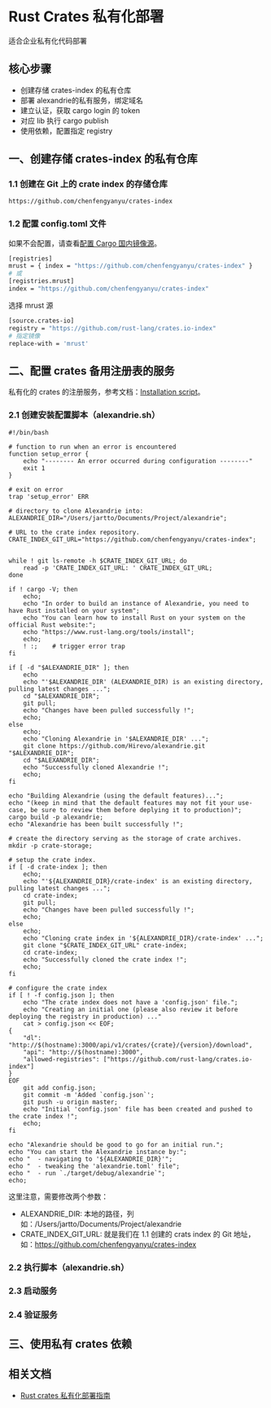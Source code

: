 # Rust Crates 私有化部署
适合企业私有化代码部署

## 核心步骤
- 创建存储 crates-index 的私有仓库
- 部署 alexandrie的私有服务，绑定域名
- 建立认证，获取 cargo login 的 token
- 对应 lib 执行 cargo publish
- 使用依赖，配置指定 registry

## 一、创建存储 crates-index 的私有仓库
### 1.1 创建在 Git 上的 crate index 的存储仓库
```bash
https://github.com/chenfengyanyu/crates-index
```
### 1.2 配置 config.toml 文件
如果不会配置，请查看[配置 Cargo 国内镜像源](https://github.com/chenfengyanyu/my-rust-practice/tree/main/crates_images)。
```bash
[registries]
mrust = { index = "https://github.com/chenfengyanyu/crates-index" }
# 或
[registries.mrust]
index = "https://github.com/chenfengyanyu/crates-index"
```
选择 mrust 源
```bash
[source.crates-io]
registry = "https://github.com/rust-lang/crates.io-index"
# 指定镜像
replace-with = 'mrust'
```

## 二、配置 crates 备用注册表的服务 
私有化的 crates 的注册服务，参考文档：[Installation script](https://hirevo.github.io/alexandrie/installation-script.html)。
### 2.1 创建安装配置脚本（alexandrie.sh）
```shell
#!/bin/bash

# function to run when an error is encountered
function setup_error {
    echo "-------- An error occurred during configuration --------"
    exit 1
}

# exit on error
trap 'setup_error' ERR

# directory to clone Alexandrie into:
ALEXANDRIE_DIR="/Users/jartto/Documents/Project/alexandrie";

# URL to the crate index repository.
CRATE_INDEX_GIT_URL="https://github.com/chenfengyanyu/crates-index";


while ! git ls-remote -h $CRATE_INDEX_GIT_URL; do
    read -p 'CRATE_INDEX_GIT_URL: ' CRATE_INDEX_GIT_URL;
done

if ! cargo -V; then
    echo;
    echo "In order to build an instance of Alexandrie, you need to have Rust installed on your system";
    echo "You can learn how to install Rust on your system on the official Rust website:";
    echo "https://www.rust-lang.org/tools/install";
    echo;
    ! :;    # trigger error trap
fi

if [ -d "$ALEXANDRIE_DIR" ]; then
    echo
    echo "'$ALEXANDRIE_DIR' (ALEXANDRIE_DIR) is an existing directory, pulling latest changes ...";
    cd "$ALEXANDRIE_DIR";
    git pull;
    echo "Changes have been pulled successfully !";
    echo;
else
    echo;
    echo "Cloning Alexandrie in '$ALEXANDRIE_DIR' ...";
    git clone https://github.com/Hirevo/alexandrie.git "$ALEXANDRIE_DIR";
    cd "$ALEXANDRIE_DIR";
    echo "Successfully cloned Alexandrie !";
    echo;
fi

echo "Building Alexandrie (using the default features)...";
echo "(keep in mind that the default features may not fit your use-case, be sure to review them before deplying it to production)";
cargo build -p alexandrie;
echo "Alexandrie has been built successfully !";

# create the directory serving as the storage of crate archives.
mkdir -p crate-storage;

# setup the crate index.
if [ -d crate-index ]; then
    echo;
    echo "'${ALEXANDRIE_DIR}/crate-index' is an existing directory, pulling latest changes ...";
    cd crate-index;
    git pull;
    echo "Changes have been pulled successfully !";
    echo;
else
    echo;
    echo "Cloning crate index in '${ALEXANDRIE_DIR}/crate-index' ...";
    git clone "$CRATE_INDEX_GIT_URL" crate-index;
    cd crate-index;
    echo "Successfully cloned the crate index !";
    echo;
fi

# configure the crate index
if [ ! -f config.json ]; then
    echo "The crate index does not have a 'config.json' file.";
    echo "Creating an initial one (please also review it before deploying the registry in production) ..."
    cat > config.json << EOF;
{
    "dl": "http://$(hostname):3000/api/v1/crates/{crate}/{version}/download",
    "api": "http://$(hostname):3000",
    "allowed-registries": ["https://github.com/rust-lang/crates.io-index"]
}
EOF
    git add config.json;
    git commit -m 'Added `config.json`';
    git push -u origin master;
    echo "Initial 'config.json' file has been created and pushed to the crate index !";
    echo;
fi

echo "Alexandrie should be good to go for an initial run.";
echo "You can start the Alexandrie instance by:";
echo "  - navigating to '${ALEXANDRIE_DIR}'";
echo "  - tweaking the 'alexandrie.toml' file";
echo "  - run `./target/debug/alexandrie`";
echo;

```
这里注意，需要修改两个参数：
- ALEXANDRIE_DIR: 本地的路径，列如：/Users/jartto/Documents/Project/alexandrie
- CRATE_INDEX_GIT_URL: 就是我们在 1.1 创建的 crats index 的 Git 地址，如：https://github.com/chenfengyanyu/crates-index
### 2.2 执行脚本（alexandrie.sh）


### 2.3 启动服务


### 2.4 验证服务


## 三、使用私有 crates 依赖


## 相关文档
- [Rust crates 私有化部署指南](https://baoyachi.github.io/Rust/crates_private_alternative_registry.html)
